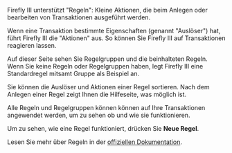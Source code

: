 Firefly III unterstützt "Regeln": Kleine Aktionen, die beim Anlegen oder bearbeiten von Transaktionen ausgeführt werden.

Wenn eine Transaktion bestimmte Eigenschaften (genannt "Auslöser") hat, führt Firefly III die "Aktionen" aus. So können Sie Firefly III auf Transaktionen reagieren lassen.

Auf dieser Seite sehen Sie Regelgruppen und die beinhalteten Regeln. Wenn Sie keine Regeln oder Regelgruppen haben, legt Firefly III eine Standardregel mitsamt Gruppe als Beispiel an.

Sie können die Auslöser und Aktionen einer Regel sortieren. Nach dem Anlegen einer Regel zeigt Ihnen die Hilfeseite, was möglich ist.

Alle Regeln und Regelgruppen können können auf Ihre Transaktionen angewendet werden, um zu sehen ob und wie sie funktionieren.

Um zu sehen, wie eine Regel funktioniert, drücken Sie **Neue Regel**.

Lesen Sie mehr über Regeln in der [offiziellen Dokumentation](https://docs.firefly-iii.org/advanced-concepts/rules).